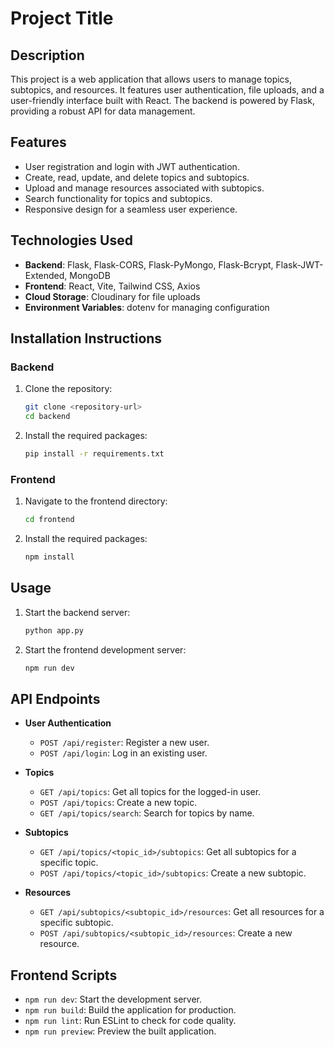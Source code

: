 # Project Title

## Description
This project is a web application that allows users to manage topics, subtopics, and resources. It features user authentication, file uploads, and a user-friendly interface built with React. The backend is powered by Flask, providing a robust API for data management.

## Features
- User registration and login with JWT authentication.
- Create, read, update, and delete topics and subtopics.
- Upload and manage resources associated with subtopics.
- Search functionality for topics and subtopics.
- Responsive design for a seamless user experience.

## Technologies Used
- **Backend**: Flask, Flask-CORS, Flask-PyMongo, Flask-Bcrypt, Flask-JWT-Extended, MongoDB
- **Frontend**: React, Vite, Tailwind CSS, Axios
- **Cloud Storage**: Cloudinary for file uploads
- **Environment Variables**: dotenv for managing configuration

## Installation Instructions

### Backend
1. Clone the repository:
   ```bash
   git clone <repository-url>
   cd backend
   ```
2. Install the required packages:
   ```bash
   pip install -r requirements.txt
   ```

### Frontend
1. Navigate to the frontend directory:
   ```bash
   cd frontend
   ```
2. Install the required packages:
   ```bash
   npm install
   ```

## Usage
1. Start the backend server:
   ```bash
   python app.py
   ```
2. Start the frontend development server:
   ```bash
   npm run dev
   ```

## API Endpoints
- **User Authentication**
  - `POST /api/register`: Register a new user.
  - `POST /api/login`: Log in an existing user.

- **Topics**
  - `GET /api/topics`: Get all topics for the logged-in user.
  - `POST /api/topics`: Create a new topic.
  - `GET /api/topics/search`: Search for topics by name.

- **Subtopics**
  - `GET /api/topics/<topic_id>/subtopics`: Get all subtopics for a specific topic.
  - `POST /api/topics/<topic_id>/subtopics`: Create a new subtopic.

- **Resources**
  - `GET /api/subtopics/<subtopic_id>/resources`: Get all resources for a specific subtopic.
  - `POST /api/subtopics/<subtopic_id>/resources`: Create a new resource.

## Frontend Scripts
- `npm run dev`: Start the development server.
- `npm run build`: Build the application for production.
- `npm run lint`: Run ESLint to check for code quality.
- `npm run preview`: Preview the built application.

